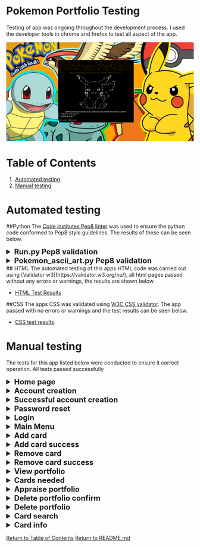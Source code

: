 # Pokemon Portfolio Testing

Testing of app was ongoing throughout the development process. I used the developer tools in chrome and firefox to test all aspect of the app.

![Preview of application](documentation/app-preview.png)

</div>

# Table of Contents

1. [Automated testing](#automated-testing)
2. [Manual testing](#manual-testing)

# Automated testing

##Python
The [Code institutes Pep8 linter](https://pep8ci.herokuapp.com/) was used to ensure the python code conformed to Pep8 style guidelines. The results of these can be seen below.

<details>

<summary style="font-size: 20px; font-weight: bold;">Run.py Pep8 validation</summary>

![Preview of application](documentation/testing/run-pep8.png)

</details>

<details>

<summary style="font-size: 20px; font-weight: bold;">Pokemon_ascii_art.py Pep8 validation</summary>

![Preview of application](documentation/testing/pokemon-ascii-art-pep8.png)

</details>
## HTML
The automated testing of this apps HTML code was carried out using [Validator w3](https://validator.w3.org/nu/), all html pages passed without any errors or warnings, the results are shown below

-   [HTML Test Results](https://validator.w3.org/nu/?doc=https%3A%2F%2Fpokemon-portfolio-158545b3517e.herokuapp.com%2F)

##CSS
The apps CSS was validated using [W3C CSS validator](https://jigsaw.w3.org/css-validator/). The app passed with no errors or warnings and the test results can be seen below.

-   [CSS test results](https://jigsaw.w3.org/css-validator/validator?uri=https%3A%2F%2Fpokemon-portfolio-158545b3517e.herokuapp.com%2F&profile=css3svg&usermedium=all&warning=1&vextwarning=&lang=en).

# Manual testing

The tests for this app listed below were conducted to ensure it correct operation. All tests passed successfully

<details>

<summary style="font-size: 20px; font-weight: bold;">Home page</summary>

| Test                                         | Expected Result                                                                                                        | Pass     |
| -------------------------------------------- | ---------------------------------------------------------------------------------------------------------------------- | -------- |
| Home page - load no errors                   | No errors occur while finding creds file or connecting to google sheets                                                | &#10004; |
| Home page - terminal cleared on entry        | Terminal cleared only home page details displayed                                                                      | &#10004; |
| Home page - title printed correctly          | Ascii font art title printed in yellow and in centre of terminal                                                       | &#10004; |
| Home page - tag line printed correctly       | Tag line printed in yellow and in centre of centre of terminal                                                         | &#10004; |
| Home page - Pokemon image printed correctly  | Pokemon dot art printed correctly                                                                                      | &#10004; |
| Home page - instructions printed correctly   | Instruction printed in bold, centred, white and underlined, showing the correct range                                  | &#10004; |
| Home page - options printed correctly        | List of 3 options (login, create account, password reset)                                                              | &#10004; |
| Home page - selection prompt                 | Prompt appears, requesting selection                                                                                   | &#10004; |
| Home page - invalid selection - out of range | Invalid selection: Available options (1 - 3), you entered 4, please try again displayed (red). Menu & prompt displayed | &#10004; |
| Home page - invalid selection - non integer  | Invalid selection: Your selection kk is not a number, please try again (red). Menu & prompt displayed                  | &#10004; |
| Home page - option 1 selected                | Login page displayed                                                                                                   | &#10004; |
| Home page - option 2 selected                | Account creation page is displayed                                                                                     | &#10004; |
| Home page - option 3 selected                | Password reset page displayed                                                                                          | &#10004; |

</details>

<details>

<summary style="font-size: 20px; font-weight: bold;">Account creation</summary>

| Test                                                  | Expected Result                                                                                                  | Pass     |
| ----------------------------------------------------- | ---------------------------------------------------------------------------------------------------------------- | -------- |
| Account creation - terminal cleared on entry          | Terminal cleared only account creation details displayed                                                         | &#10004; |
| Account creation - title printed correctly            | Ascii font art title printed in yellow and in centre of terminal                                                 | &#10004; |
| Account creation - Pokemon image printed correctly    | Pokemon dot art printed correctly                                                                                | &#10004; |
| Account creation - instructions printed correctly     | Instructions printed in bold, centred, white and underlined, showing the correct range                           | &#10004; |
| Account creation - username prompt prints correctly   | Prompt appears, requesting username entry                                                                        | &#10004; |
| Account creation - invalid username (<5)              | Username must be at least 5 characters, please try again. Username prompt displayed                              | &#10004; |
| Account creation - invalid username (>15)             | Username can not be more than 15 characters, please try again. Username prompt displayed                         | &#10004; |
| Account creation - invalid username - unallowed chars | Username can only use letters, numbers, \_ or - Username prompt displayed                                        | &#10004; |
| Account creation - valid username, but unavailable    | Username already in use, please try again. Username prompt displayed                                             | &#10004; |
| Account creation - valid username, available          | Username available. Password prompt displayed                                                                    | &#10004; |
| Account creation - password prompt prints correctly   | Prompt appears, requesting password entry                                                                        | &#10004; |
| Account creation - invalid password (<5)              | Invalid Password: Password must be at least 5 characters, please try again. Password prompt displayed            | &#10004; |
| Account creation - invalid password (>15)             | Invalid Password: Password cannot be more than 15 characters, please try again. Password prompt displayed        | &#10004; |
| Account creation - invalid password - unallowed chars | Invalid Password: Please only use letters, numbers, \_ , - , & or !, please try again. Password prompt displayed | &#10004; |
| Account creation - valid password                     | Phone number prompt displayed                                                                                    | &#10004; |
| Account creation - phone num prompt prints correctly  | Prompt appears, requesting phone number entry                                                                    | &#10004; |
| Account creation - invalid phone num (<10)            | Invalid phone number: Phone number must be at least 10 digits, please try again. Phone num prompt displayed      | &#10004; |
| Account creation - invalid phone num (>15)            | Invalid phone number: Phone number cannot be more than 15 digits, please try again. Phone num prompt displayed   | &#10004; |
| Account creation - invalid phone num- unallowed chars | Invalid phone number: Please only use numbers, please try again. Phone num prompt displayed                      | &#10004; |
| Account creation - valid phone num , but unavailable  | Invalid phone number: Phone number already in use, please try again. Phone num prompt displayed                  | &#10004; |
| Account creation - valid phone num, available         | Creating account.... Account success page displayed.                                                             | &#10004; |

</details>

<details>

<summary style="font-size: 20px; font-weight: bold;">Successful account creation</summary>

| Test                                                      | Expected Result                                                                                               | Pass     |
| --------------------------------------------------------- | ------------------------------------------------------------------------------------------------------------- | -------- |
| Successful acc creation - message printed correctly       | Message printed correctly (green, bold, centred, underlined)                                                  | &#10004; |
| Successful acc creation - Pokemon image printed correctly | Pokemon dot art printed correctly                                                                             | &#10004; |
| Successful acc creation - instructions printed correctly  | Instruction printed in bold, centred, white and underlined, showing the correct range                         | &#10004; |
| Successful acc creation - options printed correctly       | List of 2 options (create another account, return to home page)                                               | &#10004; |
| Successful acc creation - selection prompt                | Prompt appears, requesting selection                                                                          | &#10004; |
| Successful acc creation - invalid selection - range       | Invalid selection: Available options (1 - 2), you entered 9, please try again. Inst, menu & prompt displayed  | &#10004; |
| Successful acc creation - invalid selection - non integer | Invalid selection: Your selection kk is not a number, please try again. Instructions, menu & prompt displayed | &#10004; |
| Successful acc creation - option 1 selected               | Account creation page shown. Account creation can be carried out again                                        | &#10004; |
| Successful acc creation - option 2 selected               | Home page is displayed                                                                                        | &#10004; |

</details>

<details>

<summary style="font-size: 20px; font-weight: bold;">Password reset</summary>

| Test                                                       | Expected Result                                                                                             | Pass     |
| ---------------------------------------------------------- | ----------------------------------------------------------------------------------------------------------- | -------- |
| Password reset - terminal cleared on entry                 | Terminal cleared only password reset details displayed                                                      | &#10004; |
| Password reset - title printed correctly                   | Ascii font art title printed in yellow and in centre of terminal                                            | &#10004; |
| Password reset - Pokemon image printed correctly           | Pokemon dot art printed correctly                                                                           | &#10004; |
| Password reset - instructions printed correctly            | Instructions printed in bold, centred, white and underlined, showing the correct range                      | &#10004; |
| Password reset - invalid phone num (<10)                   | Invalid phone number: Phone number must be at least 10 digits, please try again. Phone num prompt displayed | &#10004; |
| Password reset - invalid phone num (>15)                   | Invalid phone number: Phone num cannot be more than 15 digits, please try again.Phone num prompt displayed  | &#10004; |
| Password reset - invalid phone num- unallowed chars        | Invalid phone number: Please only use numbers, please try again. Phone num prompt displayed                 | &#10004; |
| Password reset - valid phone num , but not in use          | The phone number entered is not associated with an account. Phone num prompt displayed                      | &#10004; |
| Password reset - valid phone num, in use                   | Checking for account .... Account found, username is garyd. Password prompt                                 | &#10004; |
| acc found pass prompt - invalid password (<5)              | Invalid Password: Password must be at least 5 characters, please try again. Password prompt displayed       | &#10004; |
| acc found pass prompt - invalid password (>15)             | Invalid Password: Password cannot be more than 15 characters, please try again. Password prompt displayed   | &#10004; |
| acc found pass prompt - invalid password - unallowed chars | Invalid Password: Please only use letters, numbers, \_ , - , & or !, please try again. Prompt displayed     | &#10004; |
| acc found pass prompt - valid password                     | Password has been reset. Instructions, menu(reset pass again, return to home page) & prompt displayed.      | &#10004; |
| acc found pass prompt - valid password option 1 selected   | Password reset page shown. Password reset can be carried out again                                          | &#10004; |
| acc found pass prompt - valid password option 1 selected   | Home page is displayed                                                                                      | &#10004; |

</details>

<details>

<summary style="font-size: 20px; font-weight: bold;">Login</summary>

| Test                                       | Expected Result                                                                                                  | Pass     |
| ------------------------------------------ | ---------------------------------------------------------------------------------------------------------------- | -------- |
| Login - terminal cleared on entry          | Terminal cleared only login details displayed                                                                    | &#10004; |
| Login - title printed correctly            | Ascii font art title printed in yellow and in centre of terminal                                                 | &#10004; |
| Login - Pokemon image printed correctly    | Pokemon dot art printed correctly                                                                                | &#10004; |
| Login - instructions printed correctly     | Instructions printed in bold, centred, white and underlined, showing the correct range                           | &#10004; |
| Login - username prompt prints correctly   | Prompt appears, requesting username entry                                                                        | &#10004; |
| Login - invalid username (<5)              | Username must be at least 5 characters, please try again. Username prompt displayed                              | &#10004; |
| Login - invalid username (>15)             | Username can not be more than 15 characters, please try again. Username prompt displayed                         | &#10004; |
| Login - invalid username - unallowed chars | Username can only use letters, numbers, \_ or - Username prompt displayed                                        | &#10004; |
| Login - valid username                     | Password prompt displayed                                                                                        | &#10004; |
| Login - password prompt prints correctly   | Prompt appears, requesting password entry                                                                        | &#10004; |
| Login - invalid password (<5)              | Invalid Password: Password must be at least 5 characters, please try again. Password prompt displayed            | &#10004; |
| Login - invalid password (>15)             | Invalid Password: Password cannot be more than 15 characters, please try again. Password prompt displayed        | &#10004; |
| Login - invalid password - unallowed chars | Invalid Password: Please only use letters, numbers, \_ , - , & or !, please try again. Password prompt displayed | &#10004; |
| Login - valid password                     | Logging in .... Login Successful displayed. Main menu shown                                                      | &#10004; |

</details>

<details>

<summary style="font-size: 20px; font-weight: bold;">Main Menu</summary>

| Test                                         | Expected Result                                                                                                        | Pass     |
| -------------------------------------------- | ---------------------------------------------------------------------------------------------------------------------- | -------- |
| Main Menu - terminal cleared on entry        | Terminal cleared only main menu details displayed                                                                      | &#10004; |
| Main Menu - title printed correctly          | Ascii font art title printed in yellow and in centre of terminal                                                       | &#10004; |
| Main Menu - Pokemon image printed correctly  | Pokemon dot art printed correctly                                                                                      | &#10004; |
| Main Menu - instructions printed correctly   | Instruction printed in bold, centred, white and underlined, showing the correct range                                  | &#10004; |
| Main Menu - options printed correctly        | List of 8 options (add card, remove card, view portfolio, view needed cards, appraise, delete, search, log out)        | &#10004; |
| Main Menu - selection prompt                 | Prompt appears, requesting selection                                                                                   | &#10004; |
| Main Menu - invalid selection - out of range | Invalid selection: Available options (1 - 8), you entered 9, please try again displayed (red). Menu & prompt displayed | &#10004; |
| Main Menu - invalid selection - non integer  | Invalid selection: Your selection kk is not a number, please try again (red). Menu & prompt displayed                  | &#10004; |
| Main Menu - option 1 selected                | Add card page displayed                                                                                                | &#10004; |
| Main Menu - option 2 selected                | Remove card page displayed                                                                                             | &#10004; |
| Main Menu - option 3 selected                | View portfolio page displayed                                                                                          | &#10004; |
| Main Menu - option 4 selected                | Cards needed page displayed                                                                                            | &#10004; |
| Main Menu - option 5 selected                | Appraise portfolio page displayed                                                                                      | &#10004; |
| Main Menu - option 6 selected                | Delete portfolio page displayed                                                                                        | &#10004; |
| Main Menu - option 7 selected                | Card search page displayed                                                                                             | &#10004; |
| Main Menu - option 8 selected                | Logging out ... Home page displayed                                                                                    | &#10004; |

</details>

<details>

<summary style="font-size: 20px; font-weight: bold;">Add card</summary>

| Test                                        | Expected Result                                                                                                        | Pass     |
| ------------------------------------------- | ---------------------------------------------------------------------------------------------------------------------- | -------- |
| Add card - terminal cleared on entry        | Terminal cleared only add card details displayed                                                                       | &#10004; |
| Add card - title printed correctly          | Ascii font art title printed in yellow and in centre of terminal                                                       | &#10004; |
| Add card - Pokemon image printed correctly  | Pokemon dot art printed correctly                                                                                      | &#10004; |
| Add card - input prompt                     | Prompt appears, requesting selection                                                                                   | &#10004; |
| Add card - invalid selection - out of range | Invalid selection: Available options (1 - 102), you entered 103, please try again displayed (red). Prompt re-displayed | &#10004; |
| Add card - invalid selection - non integer  | Invalid selection: Your selection kk is not a number, please try again (red). Prompt re-displayed                      | &#10004; |
| Add card - valid selected, in collection    | This card is already in your collection, Instruction and prompt re-displayed                                           | &#10004; |
| Add card - valid selected                   | Displays add card success page                                                                                         | &#10004; |
| Add card - 1 selected                       | Message displays correct name, Alakazam and number(1), correct pokemon is displayed                                    | &#10004; |
| Add card - 2 selected                       | Message displays correct name, Blastoise and number(2), correct pokemon is displayed                                   | &#10004; |
| Add card - 3 selected                       | Message displays correct name, Chansey and number(3), correct pokemon is displayed                                     | &#10004; |
| Add card - 4 selected                       | Message displays correct name, Charizard and number(4), correct pokemon is displayed                                   | &#10004; |
| Add card - 5 selected                       | Message displays correct name, Clefairy and number(5), correct pokemon is displayed                                    | &#10004; |
| Add card - 6 selected                       | Message displays correct name, Gyarados and number(6), correct pokemon is displayed                                    | &#10004; |
| Add card - 7 selected                       | Message displays correct name, Hitmonchan and number(7), correct pokemon is displayed                                  | &#10004; |
| Add card - 8 selected                       | Message displays correct name, Machamp and number(8), correct pokemon is displayed                                     | &#10004; |
| Add card - 9 selected                       | Message displays correct name, Magneton and number(9), correct pokemon is displayed                                    | &#10004; |
| Add card - 10 selected                      | Message displays correct name, Mewtwo and number(10), correct pokemon is displayed                                     | &#10004; |
| Add card - 11 selected                      | Message displays correct name, Nidoking and number(11), correct pokemon is displayed                                   | &#10004; |
| Add card - 12 selected                      | Message displays correct name, Ninetales and number(12), correct pokemon is displayed                                  | &#10004; |
| Add card - 13 selected                      | Message displays correct name, Poliwrath and number(13), correct pokemon is displayed                                  | &#10004; |
| Add card - 14 selected                      | Message displays correct name, Raichu and number(14), correct pokemon is displayed                                     | &#10004; |
| Add card - 15 selected                      | Message displays correct name, Venusaur and number(15), correct pokemon is displayed                                   | &#10004; |
| Add card - 16 selected                      | Message displays correct name, Zapdos and number(16), correct pokemon is displayed                                     | &#10004; |
| Add card - 17 selected                      | Message displays correct name, Beedrill and number(17), correct pokemon is displayed                                   | &#10004; |
| Add card - 18 selected                      | Message displays correct name, Dragonair and number(18), correct pokemon is displayed                                  | &#10004; |
| Add card - 19 selected                      | Message displays correct name, Dugtrio and number(19), correct pokemon is displayed                                    | &#10004; |
| Add card - 20 selected                      | Message displays correct name, Electabuzz and number(20), correct pokemon is displayed                                 | &#10004; |
| Add card - 21 selected                      | Message displays correct name, Electrode and number(21), correct pokemon is displayed                                  | &#10004; |
| Add card - 22 selected                      | Message displays correct name, Pidgeotto and number(22), correct pokemon is displayed                                  | &#10004; |
| Add card - 23 selected                      | Message displays correct name, Arcanine and number(23), correct pokemon is displayed                                   | &#10004; |
| Add card - 24 selected                      | Message displays correct name, Charmeleon and number(24), correct pokemon is displayed                                 | &#10004; |
| Add card - 25 selected                      | Message displays correct name, Dewgong and number(25), correct pokemon is displayed                                    | &#10004; |
| Add card - 26 selected                      | Message displays correct name, Dratini and number(26), correct pokemon is displayed                                    | &#10004; |
| Add card - 27 selected                      | Message displays correct name, Farfetch'd and number(27), correct pokemon is displayed                                 | &#10004; |
| Add card - 28 selected                      | Message displays correct name, Growlithe and number(28), correct pokemon is displayed                                  | &#10004; |
| Add card - 29 selected                      | Message displays correct name, Haunter and number(29), correct pokemon is displayed                                    | &#10004; |
| Add card - 30 selected                      | Message displays correct name, Ivysaur and number(30), correct pokemon is displayed                                    | &#10004; |
| Add card - 31 selected                      | Message displays correct name, Jynx and number(31), correct pokemon is displayed                                       | &#10004; |
| Add card - 32 selected                      | Message displays correct name, Kadabra and number(32), correct pokemon is displayed                                    | &#10004; |
| Add card - 33 selected                      | Message displays correct name, Kakuna and number(33), correct pokemon is displayed                                     | &#10004; |
| Add card - 34 selected                      | Message displays correct name, Machoke and number(34), correct pokemon is displayed                                    | &#10004; |
| Add card - 35 selected                      | Message displays correct name, Magikarp and number(35), correct pokemon is displayed                                   | &#10004; |
| Add card - 36 selected                      | Message displays correct name, Magmar and number(36), correct pokemon is displayed                                     | &#10004; |
| Add card - 37 selected                      | Message displays correct name, Nidorino and number(37), correct pokemon is displayed                                   | &#10004; |
| Add card - 38 selected                      | Message displays correct name, Poliwhirl and number(38), correct pokemon is displayed                                  | &#10004; |
| Add card - 39 selected                      | Message displays correct name, Porygon and number(39), correct pokemon is displayed                                    | &#10004; |
| Add card - 40 selected                      | Message displays correct name, Raticate and number(40), correct pokemon is displayed                                   | &#10004; |
| Add card - 41 selected                      | Message displays correct name, Seel and number(41), correct pokemon is displayed                                       | &#10004; |
| Add card - 42 selected                      | Message displays correct name, Wartortle and number(42), correct pokemon is displayed                                  | &#10004; |
| Add card - 43 selected                      | Message displays correct name, Abra and number(43), correct pokemon is displayed                                       | &#10004; |
| Add card - 44 selected                      | Message displays correct name, Bulbasaur and number(44), correct pokemon is displayed                                  | &#10004; |
| Add card - 45 selected                      | Message displays correct name, Caterpie and number(45), correct pokemon is displayed                                   | &#10004; |
| Add card - 46 selected                      | Message displays correct name, Charmander and number(46), correct pokemon is displayed                                 | &#10004; |
| Add card - 47 selected                      | Message displays correct name, Diglett and number(47), correct pokemon is displayed                                    | &#10004; |
| Add card - 48 selected                      | Message displays correct name, Doduo and number(48), correct pokemon is displayed                                      | &#10004; |
| Add card - 49 selected                      | Message displays correct name, Drowzee and number(49), correct pokemon is displayed                                    | &#10004; |
| Add card - 50 selected                      | Message displays correct name, Gastly and number(50), correct pokemon is displayed                                     | &#10004; |
| Add card - 51 selected                      | Message displays correct name, Koffing and number(51), correct pokemon is displayed                                    | &#10004; |
| Add card - 52 selected                      | Message displays correct name, Machop and number(52), correct pokemon is displayed                                     | &#10004; |
| Add card - 53 selected                      | Message displays correct name, Magnemite and number(53), correct pokemon is displayed                                  | &#10004; |
| Add card - 54 selected                      | Message displays correct name, Metapod and number(54), correct pokemon is displayed                                    | &#10004; |
| Add card - 55 selected                      | Message displays correct name, Nidoran M and number(55), correct pokemon is displayed                                  | &#10004; |
| Add card - 56 selected                      | Message displays correct name, Onix and number(56), correct pokemon is displayed                                       | &#10004; |
| Add card - 57 selected                      | Message displays correct name, Pidgey and number(57), correct pokemon is displayed                                     | &#10004; |
| Add card - 58 selected                      | Message displays correct name, Pikachu and number(58), correct pokemon is displayed                                    | &#10004; |
| Add card - 59 selected                      | Message displays correct name, Poliwag and number(59), correct pokemon is displayed                                    | &#10004; |
| Add card - 60 selected                      | Message displays correct name, Ponyta and number(60), correct pokemon is displayed                                     | &#10004; |
| Add card - 61 selected                      | Message displays correct name, Rattata and number(61), correct pokemon is displayed                                    | &#10004; |
| Add card - 62 selected                      | Message displays correct name, Sandshrew and number(62), correct pokemon is displayed                                  | &#10004; |
| Add card - 63 selected                      | Message displays correct name, Squirtle and number(63), correct pokemon is displayed                                   | &#10004; |
| Add card - 64 selected                      | Message displays correct name, Starmie and number(64), correct pokemon is displayed                                    | &#10004; |
| Add card - 65 selected                      | Message displays correct name, Staryu and number(65), correct pokemon is displayed                                     | &#10004; |
| Add card - 66 selected                      | Message displays correct name, Tangela and number(66), correct pokemon is displayed                                    | &#10004; |
| Add card - 67 selected                      | Message displays correct name, Voltorb and number(67), correct pokemon is displayed                                    | &#10004; |
| Add card - 68 selected                      | Message displays correct name, Vulpix and number(68), correct pokemon is displayed                                     | &#10004; |
| Add card - 69 selected                      | Message displays correct name, Weedle and number(69), correct pokemon is displayed                                     | &#10004; |
| Add card - 70 selected                      | Message displays correct name, Clefairy Doll and number(70), correct pokemon is displayed                              | &#10004; |
| Add card - 71 selected                      | Message displays correct name, Comp Search and number(71), correct pokemon is displayed                                | &#10004; |
| Add card - 72 selected                      | Message displays correct name, Dev Spray and number(72), correct pokemon is displayed                                  | &#10004; |
| Add card - 73 selected                      | Message displays correct name, Impostor Prof and number(73), correct pokemon is displayed                              | &#10004; |
| Add card - 74 selected                      | Message displays correct name, Item Finder and number(74), correct pokemon is displayed                                | &#10004; |
| Add card - 75 selected                      | Message displays correct name, Lass and number(75), correct pokemon is displayed                                       | &#10004; |
| Add card - 76 selected                      | Message displays correct name, Breeder and number(76), correct pokemon is displayed                                    | &#10004; |
| Add card - 77 selected                      | Message displays correct name, Trader and number(77), correct pokemon is displayed                                     | &#10004; |
| Add card - 78 selected                      | Message displays correct name, Scoop Up and number(78), correct pokemon is displayed                                   | &#10004; |
| Add card - 79 selected                      | Message displays correct name, S Removal and number(79), correct pokemon is displayed                                  | &#10004; |
| Add card - 80 selected                      | Message displays correct name, Defender and number(80), correct pokemon is displayed                                   | &#10004; |
| Add card - 81 selected                      | Message displays correct name, E Retrieval and number(81), correct pokemon is displayed                                | &#10004; |
| Add card - 82 selected                      | Message displays correct name, Full Heal and number(82), correct pokemon is displayed                                  | &#10004; |
| Add card - 83 selected                      | Message displays correct name, Maintenance and number(83), correct pokemon is displayed                                | &#10004; |
| Add card - 84 selected                      | Message displays correct name, PlusPower and number(84), correct pokemon is displayed                                  | &#10004; |
| Add card - 85 selected                      | Message displays correct name, Pk centre and number(85), correct pokemon is displayed                                  | &#10004; |
| Add card - 86 selected                      | Message displays correct name, Pk Flute and number(86), correct pokemon is displayed                                   | &#10004; |
| Add card - 87 selected                      | Message displays correct name, Pokedex and number(87), correct pokemon is displayed                                    | &#10004; |
| Add card - 88 selected                      | Message displays correct name, Professor Oak and number(88), correct pokemon is displayed                              | &#10004; |
| Add card - 89 selected                      | Message displays correct name, Revive and number(89), correct pokemon is displayed                                     | &#10004; |
| Add card - 90 selected                      | Message displays correct name, Super Potion and number(90), correct pokemon is displayed                               | &#10004; |
| Add card - 91 selected                      | Message displays correct name, Bill and number(91), correct pokemon is displayed                                       | &#10004; |
| Add card - 92 selected                      | Message displays correct name, E Removal and number(92), correct pokemon is displayed                                  | &#10004; |
| Add card - 93 selected                      | Message displays correct name, Gust of Wind and number(93), correct pokemon is displayed                               | &#10004; |
| Add card - 94 selected                      | Message displays correct name, Potion and number(94), correct pokemon is displayed                                     | &#10004; |
| Add card - 95 selected                      | Message displays correct name, Switch and number(95), correct pokemon is displayed                                     | &#10004; |
| Add card - 96 selected                      | Message displays correct name, Colorless E and number(96), correct pokemon is displayed                                | &#10004; |
| Add card - 97 selected                      | Message displays correct name, Fighting E and number(97), correct pokemon is displayed                                 | &#10004; |
| Add card - 98 selected                      | Message displays correct name, Fire E and number(98), correct pokemon is displayed                                     | &#10004; |
| Add card - 99 selected                      | Message displays correct name, Grass E and number(99), correct pokemon is displayed                                    | &#10004; |
| Add card - 100 selected                     | Message displays correct name, Lightning E and number(100), correct pokemon is displayed                               | &#10004; |
| Add card - 101 selected                     | Message displays correct name, Psychic E and number(101), correct pokemon is displayed                                 | &#10004; |
| Add card - 102 selected                     | Message displays correct name, Water E and number(102), correct pokemon is displayed                                   | &#10004; |

</details>

<details>

<summary style="font-size: 20px; font-weight: bold;">Add card success</summary>

| Test                                                | Expected Result                                                                                       | Pass     |
| --------------------------------------------------- | ----------------------------------------------------------------------------------------------------- | -------- |
| Add card success - terminal cleared on entry        | Terminal cleared only add card success page details displayed                                         | &#10004; |
| Add card success - message displayed correctly      | You have successfully added Blastoise, card No.2 printed in green, centred, bold and underlined       | &#10004; |
| Add card success - Pokemon image printed correctly  | Pokemon dot art printed correctly                                                                     | &#10004; |
| Add card success - options printed correctly        | List of 2 options (Add another card, Return to main menu)                                             | &#10004; |
| Add card success - invalid selection - out of range | Invalid selection: Available options (1 - 2), you entered 14, please try again. Prompt re-displayed   | &#10004; |
| Add card success - invalid selection - non integer  | Invalid selection: Your selection kk is not a number, please try again (red). Menu & prompt displayed | &#10004; |
| Add card success - option 1 selected                | Add card page shown. Adding card can be carried out again                                             | &#10004; |
| Add card success - option 2                         | Main menu is displayed                                                                                | &#10004; |

</details>

<details>

<summary style="font-size: 20px; font-weight: bold;">Remove card</summary>

| Test                                            | Expected Result                                                                                                        | Pass     |
| ----------------------------------------------- | ---------------------------------------------------------------------------------------------------------------------- | -------- |
| Remove card - terminal cleared on entry         | Terminal cleared only remove card details displayed                                                                    | &#10004; |
| Remove card - title printed correctly           | Ascii font art title printed in yellow and in centre of terminal                                                       | &#10004; |
| Remove card - Pokemon image printed correctly   | Pokemon dot art printed correctly                                                                                      | &#10004; |
| Remove card - input prompt                      | Prompt appears, requesting selection                                                                                   | &#10004; |
| Remove card - invalid selection - out of range  | Invalid selection: Available options (1 - 102), you entered 103, please try again displayed (red). Prompt re-displayed | &#10004; |
| Remove card - invalid selection - non integer   | Invalid selection: Your selection kk is not a number, please try again (red). Prompt re-displayed                      | &#10004; |
| Remove card - valid selected, not in collection | You do not have this card in your collection, Instruction and prompt re-displayed                                      | &#10004; |
| Remove card - valid selected, in collection     | Displays remove card success page                                                                                      | &#10004; |
| Remove card - 1 selected                        | Message displays correct name, Alakazam and number(1), correct pokemon is displayed                                    | &#10004; |
| Remove card - 2 selected                        | Message displays correct name, Blastoise and number(2), correct pokemon is displayed                                   | &#10004; |
| Remove card - 3 selected                        | Message displays correct name, Chansey and number(3), correct pokemon is displayed                                     | &#10004; |
| Remove card - 4 selected                        | Message displays correct name, Charizard and number(4), correct pokemon is displayed                                   | &#10004; |
| Remove card - 5 selected                        | Message displays correct name, Clefairy and number(5), correct pokemon is displayed                                    | &#10004; |
| Remove card - 6 selected                        | Message displays correct name, Gyarados and number(6), correct pokemon is displayed                                    | &#10004; |
| Remove card - 7 selected                        | Message displays correct name, Hitmonchan and number(7), correct pokemon is displayed                                  | &#10004; |
| Remove card - 8 selected                        | Message displays correct name, Machamp and number(8), correct pokemon is displayed                                     | &#10004; |
| Remove card - 9 selected                        | Message displays correct name, Magneton and number(9), correct pokemon is displayed                                    | &#10004; |
| Remove card - 10 selected                       | Message displays correct name, Mewtwo and number(10), correct pokemon is displayed                                     | &#10004; |
| Remove card - 11 selected                       | Message displays correct name, Nidoking and number(11), correct pokemon is displayed                                   | &#10004; |
| Remove card - 12 selected                       | Message displays correct name, Ninetales and number(12), correct pokemon is displayed                                  | &#10004; |
| Remove card - 13 selected                       | Message displays correct name, Poliwrath and number(13), correct pokemon is displayed                                  | &#10004; |
| Remove card - 14 selected                       | Message displays correct name, Raichu and number(14), correct pokemon is displayed                                     | &#10004; |
| Remove card - 15 selected                       | Message displays correct name, Venusaur and number(15), correct pokemon is displayed                                   | &#10004; |
| Remove card - 16 selected                       | Message displays correct name, Zapdos and number(16), correct pokemon is displayed                                     | &#10004; |
| Remove card - 17 selected                       | Message displays correct name, Beedrill and number(17), correct pokemon is displayed                                   | &#10004; |
| Remove card - 18 selected                       | Message displays correct name, Dragonair and number(18), correct pokemon is displayed                                  | &#10004; |
| Remove card - 19 selected                       | Message displays correct name, Dugtrio and number(19), correct pokemon is displayed                                    | &#10004; |
| Remove card - 20 selected                       | Message displays correct name, Electabuzz and number(20), correct pokemon is displayed                                 | &#10004; |
| Remove card - 21 selected                       | Message displays correct name, Electrode and number(21), correct pokemon is displayed                                  | &#10004; |
| Remove card - 22 selected                       | Message displays correct name, Pidgeotto and number(22), correct pokemon is displayed                                  | &#10004; |
| Remove card - 23 selected                       | Message displays correct name, Arcanine and number(23), correct pokemon is displayed                                   | &#10004; |
| Remove card - 24 selected                       | Message displays correct name, Charmeleon and number(24), correct pokemon is displayed                                 | &#10004; |
| Remove card - 25 selected                       | Message displays correct name, Dewgong and number(25), correct pokemon is displayed                                    | &#10004; |
| Remove card - 26 selected                       | Message displays correct name, Dratini and number(26), correct pokemon is displayed                                    | &#10004; |
| Remove card - 27 selected                       | Message displays correct name, Farfetch'd and number(27), correct pokemon is displayed                                 | &#10004; |
| Remove card - 28 selected                       | Message displays correct name, Growlithe and number(28), correct pokemon is displayed                                  | &#10004; |
| Remove card - 29 selected                       | Message displays correct name, Haunter and number(29), correct pokemon is displayed                                    | &#10004; |
| Remove card - 30 selected                       | Message displays correct name, Ivysaur and number(30), correct pokemon is displayed                                    | &#10004; |
| Remove card - 31 selected                       | Message displays correct name, Jynx and number(31), correct pokemon is displayed                                       | &#10004; |
| Remove card - 32 selected                       | Message displays correct name, Kadabra and number(32), correct pokemon is displayed                                    | &#10004; |
| Remove card - 33 selected                       | Message displays correct name, Kakuna and number(33), correct pokemon is displayed                                     | &#10004; |
| Remove card - 34 selected                       | Message displays correct name, Machoke and number(34), correct pokemon is displayed                                    | &#10004; |
| Remove card - 35 selected                       | Message displays correct name, Magikarp and number(35), correct pokemon is displayed                                   | &#10004; |
| Remove card - 36 selected                       | Message displays correct name, Magmar and number(36), correct pokemon is displayed                                     | &#10004; |
| Remove card - 37 selected                       | Message displays correct name, Nidorino and number(37), correct pokemon is displayed                                   | &#10004; |
| Remove card - 38 selected                       | Message displays correct name, Poliwhirl and number(38), correct pokemon is displayed                                  | &#10004; |
| Remove card - 39 selected                       | Message displays correct name, Porygon and number(39), correct pokemon is displayed                                    | &#10004; |
| Remove card - 40 selected                       | Message displays correct name, Raticate and number(40), correct pokemon is displayed                                   | &#10004; |
| Remove card - 41 selected                       | Message displays correct name, Seel and number(41), correct pokemon is displayed                                       | &#10004; |
| Remove card - 42 selected                       | Message displays correct name, Wartortle and number(42), correct pokemon is displayed                                  | &#10004; |
| Remove card - 43 selected                       | Message displays correct name, Abra and number(43), correct pokemon is displayed                                       | &#10004; |
| Remove card - 44 selected                       | Message displays correct name, Bulbasaur and number(44), correct pokemon is displayed                                  | &#10004; |
| Remove card - 45 selected                       | Message displays correct name, Caterpie and number(45), correct pokemon is displayed                                   | &#10004; |
| Remove card - 46 selected                       | Message displays correct name, Charmander and number(46), correct pokemon is displayed                                 | &#10004; |
| Remove card - 47 selected                       | Message displays correct name, Diglett and number(47), correct pokemon is displayed                                    | &#10004; |
| Remove card - 48 selected                       | Message displays correct name, Doduo and number(48), correct pokemon is displayed                                      | &#10004; |
| Remove card - 49 selected                       | Message displays correct name, Drowzee and number(49), correct pokemon is displayed                                    | &#10004; |
| Remove card - 50 selected                       | Message displays correct name, Gastly and number(50), correct pokemon is displayed                                     | &#10004; |
| Remove card - 51 selected                       | Message displays correct name, Koffing and number(51), correct pokemon is displayed                                    | &#10004; |
| Remove card - 52 selected                       | Message displays correct name, Machop and number(52), correct pokemon is displayed                                     | &#10004; |
| Remove card - 53 selected                       | Message displays correct name, Magnemite and number(53), correct pokemon is displayed                                  | &#10004; |
| Remove card - 54 selected                       | Message displays correct name, Metapod and number(54), correct pokemon is displayed                                    | &#10004; |
| Remove card - 55 selected                       | Message displays correct name, Nidoran M and number(55), correct pokemon is displayed                                  | &#10004; |
| Remove card - 56 selected                       | Message displays correct name, Onix and number(56), correct pokemon is displayed                                       | &#10004; |
| Remove card - 57 selected                       | Message displays correct name, Pidgey and number(57), correct pokemon is displayed                                     | &#10004; |
| Remove card - 58 selected                       | Message displays correct name, Pikachu and number(58), correct pokemon is displayed                                    | &#10004; |
| Remove card - 59 selected                       | Message displays correct name, Poliwag and number(59), correct pokemon is displayed                                    | &#10004; |
| Remove card - 60 selected                       | Message displays correct name, Ponyta and number(60), correct pokemon is displayed                                     | &#10004; |
| Remove card - 61 selected                       | Message displays correct name, Rattata and number(61), correct pokemon is displayed                                    | &#10004; |
| Remove card - 62 selected                       | Message displays correct name, Sandshrew and number(62), correct pokemon is displayed                                  | &#10004; |
| Remove card - 63 selected                       | Message displays correct name, Squirtle and number(63), correct pokemon is displayed                                   | &#10004; |
| Remove card - 64 selected                       | Message displays correct name, Starmie and number(64), correct pokemon is displayed                                    | &#10004; |
| Remove card - 65 selected                       | Message displays correct name, Staryu and number(65), correct pokemon is displayed                                     | &#10004; |
| Remove card - 66 selected                       | Message displays correct name, Tangela and number(66), correct pokemon is displayed                                    | &#10004; |
| Remove card - 67 selected                       | Message displays correct name, Voltorb and number(67), correct pokemon is displayed                                    | &#10004; |
| Remove card - 68 selected                       | Message displays correct name, Vulpix and number(68), correct pokemon is displayed                                     | &#10004; |
| Remove card - 69 selected                       | Message displays correct name, Weedle and number(69), correct pokemon is displayed                                     | &#10004; |
| Remove card - 70 selected                       | Message displays correct name, Clefairy Doll and number(70), correct pokemon is displayed                              | &#10004; |
| Remove card - 71 selected                       | Message displays correct name, Comp Search and number(71), correct pokemon is displayed                                | &#10004; |
| Remove card - 72 selected                       | Message displays correct name, Dev Spray and number(72), correct pokemon is displayed                                  | &#10004; |
| Remove card - 73 selected                       | Message displays correct name, Impostor Prof and number(73), correct pokemon is displayed                              | &#10004; |
| Remove card - 74 selected                       | Message displays correct name, Item Finder and number(74), correct pokemon is displayed                                | &#10004; |
| Remove card - 75 selected                       | Message displays correct name, Lass and number(75), correct pokemon is displayed                                       | &#10004; |
| Remove card - 76 selected                       | Message displays correct name, Breeder and number(76), correct pokemon is displayed                                    | &#10004; |
| Remove card - 77 selected                       | Message displays correct name, Trader and number(77), correct pokemon is displayed                                     | &#10004; |
| Remove card - 78 selected                       | Message displays correct name, Scoop Up and number(78), correct pokemon is displayed                                   | &#10004; |
| Remove card - 79 selected                       | Message displays correct name, S Removal and number(79), correct pokemon is displayed                                  | &#10004; |
| Remove card - 80 selected                       | Message displays correct name, Defender and number(80), correct pokemon is displayed                                   | &#10004; |
| Remove card - 81 selected                       | Message displays correct name, E Retrieval and number(81), correct pokemon is displayed                                | &#10004; |
| Remove card - 82 selected                       | Message displays correct name, Full Heal and number(82), correct pokemon is displayed                                  | &#10004; |
| Remove card - 83 selected                       | Message displays correct name, Maintenance and number(83), correct pokemon is displayed                                | &#10004; |
| Remove card - 84 selected                       | Message displays correct name, PlusPower and number(84), correct pokemon is displayed                                  | &#10004; |
| Remove card - 85 selected                       | Message displays correct name, Pk centre and number(85), correct pokemon is displayed                                  | &#10004; |
| Remove card - 86 selected                       | Message displays correct name, Pk Flute and number(86), correct pokemon is displayed                                   | &#10004; |
| Remove card - 87 selected                       | Message displays correct name, Pokedex and number(87), correct pokemon is displayed                                    | &#10004; |
| Remove card - 88 selected                       | Message displays correct name, Professor Oak and number(88), correct pokemon is displayed                              | &#10004; |
| Remove card - 89 selected                       | Message displays correct name, Revive and number(89), correct pokemon is displayed                                     | &#10004; |
| Remove card - 90 selected                       | Message displays correct name, Super Potion and number(90), correct pokemon is displayed                               | &#10004; |
| Remove card - 91 selected                       | Message displays correct name, Bill and number(91), correct pokemon is displayed                                       | &#10004; |
| Remove card - 92 selected                       | Message displays correct name, E Removal and number(92), correct pokemon is displayed                                  | &#10004; |
| Remove card - 93 selected                       | Message displays correct name, Gust of Wind and number(93), correct pokemon is displayed                               | &#10004; |
| Remove card - 94 selected                       | Message displays correct name, Potion and number(94), correct pokemon is displayed                                     | &#10004; |
| Remove card - 95 selected                       | Message displays correct name, Switch and number(95), correct pokemon is displayed                                     | &#10004; |
| Remove card - 96 selected                       | Message displays correct name, Colorless E and number(96), correct pokemon is displayed                                | &#10004; |
| Remove card - 97 selected                       | Message displays correct name, Fighting E and number(97), correct pokemon is displayed                                 | &#10004; |
| Remove card - 98 selected                       | Message displays correct name, Fire E and number(98), correct pokemon is displayed                                     | &#10004; |
| Remove card - 99 selected                       | Message displays correct name, Grass E and number(99), correct pokemon is displayed                                    | &#10004; |
| Remove card - 100 selected                      | Message displays correct name, Lightning E and number(100), correct pokemon is displayed                               | &#10004; |
| Remove card - 101 selected                      | Message displays correct name, Psychic E and number(101), correct pokemon is displayed                                 | &#10004; |
| Remove card - 102 selected                      | Message displays correct name, Water E and number(102), correct pokemon is displayed                                   | &#10004; |

</details>

<details>

<summary style="font-size: 20px; font-weight: bold;">Remove card success</summary>

| Test                                                   | Expected Result                                                                                       | Pass     |
| ------------------------------------------------------ | ----------------------------------------------------------------------------------------------------- | -------- |
| Remove card success - terminal cleared on entry        | Terminal cleared only Remove card success page details displayed                                      | &#10004; |
| Remove card success - message displayed correctly      | You have successfully removed Alakazam, card No.1 printed in green, centred, bold and underlined      | &#10004; |
| Remove card success - Pokemon image printed correctly  | Pokemon dot art printed correctly                                                                     | &#10004; |
| Remove card success - options printed correctly        | List of 2 options (Remove another card, Return to main menu)                                          | &#10004; |
| Remove card success - invalid selection - out of range | Invalid selection: Available options (1 - 2), you entered 14, please try again. Prompt re-displayed   | &#10004; |
| Remove card success - invalid selection - non integer  | Invalid selection: Your selection kk is not a number, please try again (red). Menu & prompt displayed | &#10004; |
| Remove card success - option 1 selected                | Remove card page shown. Adding card can be carried out again                                          | &#10004; |
| Remove card success - option 2                         | Main menu is displayed                                                                                | &#10004; |

</details>

<details>

<summary style="font-size: 20px; font-weight: bold;">View portfolio </summary>

| Test                                       | Expected Result                                                          | Pass     |
| ------------------------------------------ | ------------------------------------------------------------------------ | -------- |
| View portfolio - terminal cleared on entry | Terminal cleared only view portfolio details displayed                   | &#10004; |
| View portfolio - title printed correctly   | Ascii font art title printed in yellow and in centre of terminal         | &#10004; |
| View portfolio - Portfolio displayed       | Portfolio of pokemon card is displayed in a table                        | &#10004; |
| View portfolio - Collection % displayed    | You have collected 2%, of available cards in this set is displayed       | &#10004; |
| View portfolio - 0 cards in collection     | You do not have any cards in you collection is displayed, no table shown | &#10004; |
| View portfolio - All cards in collection   | Congratulations, your set is %100 complete                               | &#10004; |
| View portfolio - input prompt              | Prompt appears, requesting user hits enter to exit                       | &#10004; |
| View portfolio - Enter pressed             | Main menu is displayed                                                   | &#10004; |

</details>

<details>

<summary style="font-size: 20px; font-weight: bold;">Cards needed</summary>

| Test                                             | Expected Result                                                          | Pass     |
| ------------------------------------------------ | ------------------------------------------------------------------------ | -------- |
| Cards needed - terminal cleared on entry         | Terminal cleared only cards needed details displayed                     | &#10004; |
| Cards needed - title printed correctly           | Ascii font art title printed in yellow and in centre of terminal         | &#10004; |
| Cards needed - Portfolio displayed               | Table of cards needed is displayed                                       | &#10004; |
| Cards needed - Collection % displayed            | You have collected 2%, of available cards in this set is displayed       | &#10004; |
| Cards needed - Portfolio (0 cards in collection) | You do not have any cards in you collection is displayed, no table shown | &#10004; |
| Cards needed - All cards in collection           | Your collection is 100% complete, CONGRATULATIONS, no table shown        | &#10004; |
| Cards needed - input prompt                      | Prompt appears, requesting user hits enter to exit                       | &#10004; |
| Cards needed - Enter pressed                     | Main menu is displayed                                                   | &#10004; |

</details>

<details>

<summary style="font-size: 20px; font-weight: bold;">Appraise portfolio</summary>

| Test                                                 | Expected Result                                                              | Pass     |
| ---------------------------------------------------- | ---------------------------------------------------------------------------- | -------- |
| Appraise portfolio - terminal cleared on entry       | Terminal cleared only remove card details displayed                          | &#10004; |
| Appraise portfolio - title printed correctly         | Ascii font art title printed in yellow and in centre of terminal             | &#10004; |
| Appraise portfolio - Pokemon image printed correctly | Pokemon dot art printed correctly                                            | &#10004; |
| Appraise portfolio - value message printed correctly | Your pokemon portfolio value is, $7178.36 (green, centred, underlined, bold) | &#10004; |
| Appraise portfolio - Font art value                  | Ascii font art for value printed in white and in centre of terminal          | &#10004; |
| Appraise portfolio - input prompt                    | Prompt appears, requesting user hits enter to exit                           | &#10004; |
| Appraise portfolio - Enter pressed                   | Main menu is displayed                                                       |

</details>

<details>

<summary style="font-size: 20px; font-weight: bold;">Delete portfolio confirm</summary>

| Test                                                   | Expected Result                                                                                                 | Pass     |
| ------------------------------------------------------ | --------------------------------------------------------------------------------------------------------------- | -------- |
| Delete port confirm - terminal cleared on entry        | Terminal cleared only remove card details displayed                                                             | &#10004; |
| Delete port confirm - title printed correctly          | Ascii font art title printed in yellow and in centre of terminal                                                | &#10004; |
| Delete port confirm - Pokemon image printed correctly  | Pokemon dot art printed correctly                                                                               | &#10004; |
| Delete port confirm - instructions printed correctly   | Instruction printed in bold, centred, white and underlined, showing the correct range                           | &#10004; |
| Delete port confirm - warning message                  | CAUTION, selecting option 1 will delete all cards from your portfolio (red)                                     | &#10004; |
| Delete port confirm - input prompt                     | Prompt appears, requesting selection                                                                            | &#10004; |
| Delete port confirm - invalid selection - out of range | Invalid selection: Available options (1 - 102), you entered 103, please try again displayed Prompt re-displayed | &#10004; |
| Delete port confirm - invalid selection - non integer  | Invalid selection: Your selection kk is not a number, please try again (red). Prompt re-displayed               | &#10004; |
| Delete port confirm - 1 selected                       | Portfolio deleted page displayed                                                                                | &#10004; |
| Delete port confirm - 2 selected                       | Main menu displayed                                                                                             | &#10004; |

</details>

<details>

<summary style="font-size: 20px; font-weight: bold;">Delete portfolio </summary>

| Test                                               | Expected Result                                                  | Pass     |
| -------------------------------------------------- | ---------------------------------------------------------------- | -------- |
| Delete portfolio - terminal cleared on entry       | Terminal cleared only remove card details displayed              | &#10004; |
| Delete portfolio - title printed correctly         | Ascii font art title printed in yellow and in centre of terminal | &#10004; |
| Delete portfolio - Pokemon image printed correctly | Pokemon dot art printed correctly                                | &#10004; |
| Delete portfolio - message displayed correctly     | Your Portfolio has been successfully deleted displayed (green)   | &#10004; |
| Delete portfolio - input prompt                    | Prompt appears, requesting user hits enter to exit               | &#10004; |
| Delete portfolio - Enter pressed                   | Main menu is displayed                                           | &#10004; |

</details>

<details>

<summary style="font-size: 20px; font-weight: bold;">Card search</summary>

| Test                                           | Expected Result                                                                                                  | Pass     |
| ---------------------------------------------- | ---------------------------------------------------------------------------------------------------------------- | -------- |
| Card search - terminal cleared on entry        | Terminal cleared only remove card details displayed                                                              | &#10004; |
| Card search - title printed correctly          | Ascii font art title printed in yellow and in centre of terminal                                                 | &#10004; |
| Card search - Pokemon image printed correctly  | Pokemon dot art printed correctly                                                                                | &#10004; |
| Card search - input prompt                     | Prompt appears, requesting selection                                                                             | &#10004; |
| Card search - invalid selection - out of range | Invalid selection: Available options (1 - 102), you entered 103, please try again displayed. Prompt re-displayed | &#10004; |
| Card search - invalid selection - non integer  | Invalid selection: Your selection kk is not a number, please try again (red). Prompt re-displayed                | &#10004; |
| Card search - valid selected                   | Displays card info page                                                                                          | &#10004; |
| Card search - 1                                | Font art name Alakazam, pokemon image and correct info table displayed                                           | &#10004; |
| Card search - 2                                | Font art name Blastoise, pokemon image and correct info table displayed                                          | &#10004; |
| Card search - 3                                | Font art name Chansey, pokemon image and correct info table displayed                                            | &#10004; |
| Card search - 4                                | Font art name Charizard, pokemon image and correct info table displayed                                          | &#10004; |
| Card search - 5                                | Font art name Clefairy, pokemon image and correct info table displayed                                           | &#10004; |
| Card search - 6                                | Font art name Gyarados, pokemon image and correct info table displayed                                           | &#10004; |
| Card search - 7                                | Font art name Hitmonchan, pokemon image and correct info table displayed                                         | &#10004; |
| Card search - 8                                | Font art name Machamp, pokemon image and correct info table displayed                                            | &#10004; |
| Card search - 9                                | Font art name Magneton, pokemon image and correct info table displayed                                           | &#10004; |
| Card search - 10                               | Font art name Mewtwo, pokemon image and correct info table displayed                                             | &#10004; |
| Card search - 11                               | Font art name Nidoking, pokemon image and correct info table displayed                                           | &#10004; |
| Card search - 12                               | Font art name Ninetales, pokemon image and correct info table displayed                                          | &#10004; |
| Card search - 13                               | Font art name Poliwrath, pokemon image and correct info table displayed                                          | &#10004; |
| Card search - 14                               | Font art name Raichu, pokemon image and correct info table displayed                                             | &#10004; |
| Card search - 15                               | Font art name Venusaur, pokemon image and correct info table displayed                                           | &#10004; |
| Card search - 16                               | Font art name Zapdos, pokemon image and correct info table displayed                                             | &#10004; |
| Card search - 17                               | Font art name Beedrill, pokemon image and correct info table displayed                                           | &#10004; |
| Card search - 18                               | Font art name Dragonair, pokemon image and correct info table displayed                                          | &#10004; |
| Card search - 19                               | Font art name Dugtrio, pokemon image and correct info table displayed                                            | &#10004; |
| Card search - 20                               | Font art name Electabuzz, pokemon image and correct info table displayed                                         | &#10004; |
| Card search - 21                               | Font art name Electrode, pokemon image and correct info table displayed                                          | &#10004; |
| Card search - 22                               | Font art name Pidgeotto, pokemon image and correct info table displayed                                          | &#10004; |
| Card search - 23                               | Font art name Arcanine, pokemon image and correct info table displayed                                           | &#10004; |
| Card search - 24                               | Font art name Charmeleon, pokemon image and correct info table displayed                                         | &#10004; |
| Card search - 25                               | Font art name Dewgong, pokemon image and correct info table displayed                                            | &#10004; |
| Card search - 26                               | Font art name Dratini, pokemon image and correct info table displayed                                            | &#10004; |
| Card search - 27                               | Font art name Farfetch'd, pokemon image and correct info table displayed                                         | &#10004; |
| Card search - 28                               | Font art name Growlithe, pokemon image and correct info table displayed                                          | &#10004; |
| Card search - 29                               | Font art name Haunter, pokemon image and correct info table displayed                                            | &#10004; |
| Card search - 30                               | Font art name Ivysaur, pokemon image and correct info table displayed                                            | &#10004; |
| Card search - 31                               | Font art name Jynx, pokemon image and correct info table displayed                                               | &#10004; |
| Card search - 32                               | Font art name Kadabra, pokemon image and correct info table displayed                                            | &#10004; |
| Card search - 33                               | Font art name Kakuna, pokemon image and correct info table displayed                                             | &#10004; |
| Card search - 34                               | Font art name Machoke, pokemon image and correct info table displayed                                            | &#10004; |
| Card search - 35                               | Font art name Magikarp, pokemon image and correct info table displayed                                           | &#10004; |
| Card search - 36                               | Font art name Magmar, pokemon image and correct info table displayed                                             | &#10004; |
| Card search - 37                               | Font art name Nidorino, pokemon image and correct info table displayed                                           | &#10004; |
| Card search - 38                               | Font art name Poliwhirl, pokemon image and correct info table displayed                                          | &#10004; |
| Card search - 39                               | Font art name Porygon, pokemon image and correct info table displayed                                            | &#10004; |
| Card search - 40                               | Font art name Raticate, pokemon image and correct info table displayed                                           | &#10004; |
| Card search - 41                               | Font art name Seel, pokemon image and correct info table displayed                                               | &#10004; |
| Card search - 42                               | Font art name Wartortle, pokemon image and correct info table displayed                                          | &#10004; |
| Card search - 43                               | Font art name Abra, pokemon image and correct info table displayed                                               | &#10004; |
| Card search - 44                               | Font art name Bulbasaur, pokemon image and correct info table displayed                                          | &#10004; |
| Card search - 45                               | Font art name Caterpie, pokemon image and correct info table displayed                                           | &#10004; |
| Card search - 46                               | Font art name Charmander, pokemon image and correct info table displayed                                         | &#10004; |
| Card search - 47                               | Font art name Diglett, pokemon image and correct info table displayed                                            | &#10004; |
| Card search - 48                               | Font art name Doduo, pokemon image and correct info table displayed                                              | &#10004; |
| Card search - 49                               | Font art name Drowzee, pokemon image and correct info table displayed                                            | &#10004; |
| Card search - 50                               | Font art name Gastly, pokemon image and correct info table displayed                                             | &#10004; |
| Card search - 51                               | Font art name Koffing, pokemon image and correct info table displayed                                            | &#10004; |
| Card search - 52                               | Font art name Machop, pokemon image and correct info table displayed                                             | &#10004; |
| Card search - 53                               | Font art name Magnemite, pokemon image and correct info table displayed                                          | &#10004; |
| Card search - 54                               | Font art name Metapod, pokemon image and correct info table displayed                                            | &#10004; |
| Card search - 55                               | Font art name Nidoran, pokemon image and correct info table displayed                                            | &#10004; |
| Card search - 56                               | Font art name Onix, pokemon image and correct info table displayed                                               | &#10004; |
| Card search - 57                               | Font art name Pidgey, pokemon image and correct info table displayed                                             | &#10004; |
| Card search - 58                               | Font art name Pikachu, pokemon image and correct info table displayed                                            | &#10004; |
| Card search - 59                               | Font art name Poliwag, pokemon image and correct info table displayed                                            | &#10004; |
| Card search - 60                               | Font art name Ponyta, pokemon image and correct info table displayed                                             | &#10004; |
| Card search - 61                               | Font art name Rattata, pokemon image and correct info table displayed                                            | &#10004; |
| Card search - 62                               | Font art name Sandshrew, pokemon image and correct info table displayed                                          | &#10004; |
| Card search - 63                               | Font art name Squirtle, pokemon image and correct info table displayed                                           | &#10004; |
| Card search - 64                               | Font art name Starmie, pokemon image and correct info table displayed                                            | &#10004; |
| Card search - 65                               | Font art name Staryu, pokemon image and correct info table displayed                                             | &#10004; |
| Card search - 66                               | Font art name Tangela, pokemon image and correct info table displayed                                            | &#10004; |
| Card search - 67                               | Font art name Voltorb, pokemon image and correct info table displayed                                            | &#10004; |
| Card search - 68                               | Font art name Vulpix, pokemon image and correct info table displayed                                             | &#10004; |
| Card search - 69                               | Font art name Weedle, pokemon image and correct info table displayed                                             | &#10004; |
| Card search - 70                               | Font art name Clefairy Doll, pokemon image and correct info table displayed                                      | &#10004; |
| Card search - 71                               | Font art name Comp Search, pokemon image and correct info table displayed                                        | &#10004; |
| Card search - 72                               | Font art name Dev Spray, pokemon image and correct info table displayed                                          | &#10004; |
| Card search - 73                               | Font art name Impostor Prof, pokemon image and correct info table displayed                                      | &#10004; |
| Card search - 74                               | Font art name Item Finder, pokemon image and correct info table displayed                                        | &#10004; |
| Card search - 75                               | Font art name Lass, pokemon image and correct info table displayed                                               | &#10004; |
| Card search - 76                               | Font art name Breeder, pokemon image and correct info table displayed                                            | &#10004; |
| Card search - 77                               | Font art name Trader, pokemon image and correct info table displayed                                             | &#10004; |
| Card search - 78                               | Font art name Scoop Up, pokemon image and correct info table displayed                                           | &#10004; |
| Card search - 79                               | Font art name S Removal, pokemon image and correct info table displayed                                          | &#10004; |
| Card search - 80                               | Font art name Defender , pokemon image and correct info table displayed                                          | &#10004; |
| Card search - 81                               | Font art name E Retrieval, pokemon image and correct info table displayed                                        | &#10004; |
| Card search - 82                               | Font art name Full Heal, pokemon image and correct info table displayed                                          | &#10004; |
| Card search - 83                               | Font art name Maintenance, pokemon image and correct info table displayed                                        | &#10004; |
| Card search - 84                               | Font art name PlusPower, pokemon image and correct info table displayed                                          | &#10004; |
| Card search - 85                               | Font art name Pk centre, pokemon image and correct info table displayed                                          | &#10004; |
| Card search - 86                               | Font art name Pk Flute, pokemon image and correct info table displayed                                           | &#10004; |
| Card search - 87                               | Font art name Pokedex, pokemon image and correct info table displayed                                            | &#10004; |
| Card search - 88                               | Font art name Professor Oak, pokemon image and correct info table displayed                                      | &#10004; |
| Card search - 89                               | Font art name Revive, pokemon image and correct info table displayed                                             | &#10004; |
| Card search - 90                               | Font art name Super Potion, pokemon image and correct info table displayed                                       | &#10004; |
| Card search - 91                               | Font art name Bill, pokemon image and correct info table displayed                                               | &#10004; |
| Card search - 92                               | Font art name E Removal, pokemon image and correct info table displayed                                          | &#10004; |
| Card search - 93                               | Font art name Gust of Wind, pokemon image and correct info table displayed                                       | &#10004; |
| Card search - 94                               | Font art name Potion, pokemon image and correct info table displayed                                             | &#10004; |
| Card search - 95                               | Font art name Switch, pokemon image and correct info table displayed                                             | &#10004; |
| Card search - 96                               | Font art name Colorless E, pokemon image and correct info table displayed                                        | &#10004; |
| Card search - 97                               | Font art name Fighting E, pokemon image and correct info table displayed                                         | &#10004; |
| Card search - 98                               | Font art name Fire E, pokemon image and correct info table displayed                                             | &#10004; |
| Card search - 99                               | Font art name Grass E, pokemon image and correct info table displayed                                            | &#10004; |
| Card search - 100                              | Font art name Lightning, pokemon image and correct info table displayed                                          | &#10004; |
| Card search - 101                              | Font art name Psychic E, pokemon image and correct info table displayed                                          | &#10004; |
| Card search - 102                              | Font art name Water E, pokemon image and correct info table displayed                                            | &#10004; |

</details>

<details>

<summary style="font-size: 20px; font-weight: bold;">Card info</summary>

| Test                                         | Expected Result                                                                                                         | Pass     |
| -------------------------------------------- | ----------------------------------------------------------------------------------------------------------------------- | -------- |
| Card info - terminal cleared on entry        | Terminal cleared only card info details displayed                                                                       | &#10004; |
| Card info - pokemon name printed             | Ascii font art (small) printed in yellow in top left of page                                                            | &#10004; |
| Card info - Pokemon image printed correctly  | Pokemon dot art printed correctly                                                                                       | &#10004; |
| Card info - pokemon card details displayed   | Table showing card details (No., name, rarity, price, in collection) dislayed                                           | &#10004; |
| Card info - input prompt                     | Prompt appears, requesting user hits enter to exit                                                                      | &#10004; |
| Card info - Enter pressed                    | Main menu is displayed                                                                                                  | &#10004; |
| Card info - instructions printed correctly   | Instruction printed in bold, centred, white and underlined, showing the correct range                                   | &#10004; |
| Card info - options printed correctly        | List of 2 options (Search again, main menu)                                                                             | &#10004; |
| Card info - selection prompt                 | Prompt appears, requesting selection                                                                                    | &#10004; |
| Card info - invalid selection - out of range | Invalid selection: Available options (1 or 2), you entered 3, please try again displayed (red). Menu & prompt displayed | &#10004; |
| Card info - invalid selection - non integer  | Invalid selection: Your selection kk is not a number, please try again (red). Menu & prompt displayed                   | &#10004; |
| Card info - option 1 selected                | Card search page displayed, process can be repeated                                                                     | &#10004; |
| Card info - option 2 selected                | Main menu displayed                                                                                                     | &#10004; |

</details>

[Return to Table of Contents](#table-of-contents)
[Return to README.md](README.md)
